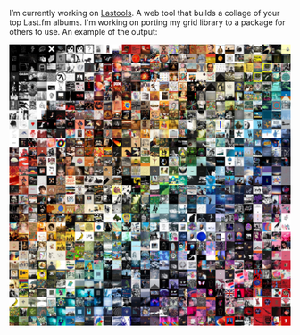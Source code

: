 I’m currently working on [Lastools](https://conorb.dev). A web tool that builds a collage of your top Last.fm albums. I'm working on porting my grid library to a package for others to use. An example of the output:

![image](https://raw.githubusercontent.com/conorbros/conorbros/master/30x30.jpeg)


